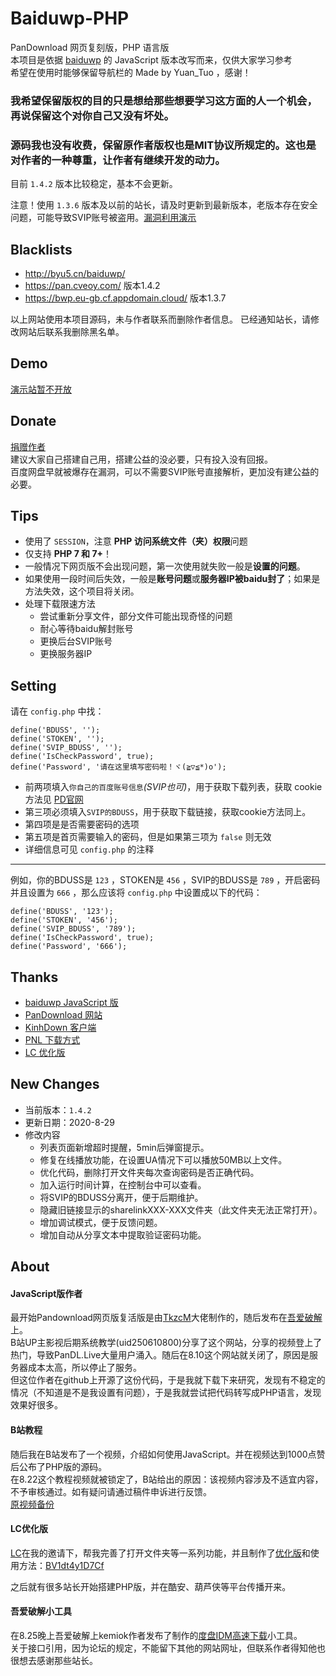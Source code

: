 # Baiduwp-PHP
PanDownload 网页复刻版，PHP 语言版<br/>
本项目是依据 [baiduwp](https://github.com/TkzcM/baiduwp "baiduwp") 的 JavaScript 版本改写而来，仅供大家学习参考<br/>
希望在使用时能够保留导航栏的 Made by Yuan_Tuo ，感谢！

### 我希望保留版权的目的只是想给那些想要学习这方面的人一个机会，再说保留这个对你自己又没有坏处。
### 源码我也没有收费，保留原作者版权也是MIT协议所规定的。这也是对作者的一种尊重，让作者有继续开发的动力。

目前 `1.4.2` 版本比较稳定，基本不会更新。

注意！使用 `1.3.6` 版本及以前的站长，请及时更新到最新版本，老版本存在安全问题，可能导致SVIP账号被盗用。[漏洞利用演示](https://i.loli.net/2020/08/29/hdjEKGzTZBu6yQI.gif)

## Blacklists
- http://byu5.cn/baiduwp/
- https://pan.cveoy.com/ 版本1.4.2
- https://bwp.eu-gb.cf.appdomain.cloud/ 版本1.3.7

以上网站使用本项目源码，未与作者联系而删除作者信息。
已经通知站长，请修改网站后联系我删除黑名单。

## Demo
[演示站暂不开放](https://imwcr.cn/api/bdwp/)

## Donate
[捐赠作者](https://imwcr.cn/?donate)<br />
建议大家自己搭建自己用，搭建公益的没必要，只有投入没有回报。<br />
百度网盘早就被爆存在漏洞，可以不需要SVIP账号直接解析，更加没有建公益的必要。

## Tips
- 使用了 `SESSION`，注意 **PHP 访问系统文件（夹）权限**问题
- 仅支持 **PHP 7 和 7+**！
- 一般情况下网页版不会出现问题，第一次使用就失败一般是**设置的问题**。
- 如果使用一段时间后失效，一般是**账号问题**或**服务器IP被baidu封了**；如果是方法失效，这个项目将关闭。
- 处理下载限速方法
  - 尝试重新分享文件，部分文件可能出现奇怪的问题
  - 耐心等待baidu解封账号
  - 更换后台SVIP账号
  - 更换服务器IP

## Setting
请在 `config.php` 中找：
```
define('BDUSS', '');
define('STOKEN', '');
define('SVIP_BDUSS', '');
define('IsCheckPassword', true);
define('Password', '请在这里填写密码啦！ヾ(≧▽≦*)o');
```
- 前两项填入`你自己的百度账号信息`*(SVIP也可)*，用于获取下载列表，获取 cookie 方法见 [PD官网](https://pandownload.com/faq/cookie.html)
- 第三项必须填入`SVIP的BDUSS`，用于获取下载链接，获取cookie方法同上。
- 第四项是是否需要密码的选项
- 第五项是首页需要输入的密码，但是如果第三项为 `false` 则无效
- 详细信息可见 `config.php` 的注释

---

例如，你的BDUSS是 `123` ，STOKEN是 `456` ，SVIP的BDUSS是 `789` ，开启密码并且设置为 `666` ，那么应该将 `config.php` 中设置成以下的代码：

```
define('BDUSS', '123');
define('STOKEN', '456');
define('SVIP_BDUSS', '789');
define('IsCheckPassword', true);
define('Password', '666');
```

## Thanks
- [baiduwp JavaScript 版](https://github.com/TkzcM/baiduwp "GitHub 项目")
- [PanDownload 网站](https://pandownload.com/ "PanDownload 网站")
- [KinhDown 客户端](https://t.me/kinhdown/ "KinhDown 客户端")
- [PNL 下载方式](https://www.lanzous.com/u/pnl "PNL 下载方式")
- [LC 优化版](https://github.com/lc6464 "LC")

## New Changes
- 当前版本：`1.4.2`
- 更新日期：2020-8-29
- 修改内容
  - 列表页面新增超时提醒，5min后弹窗提示。
  - 修复在线播放功能，在设置UA情况下可以播放50MB以上文件。
  - 优化代码，删除打开文件夹每次查询密码是否正确代码。
  - 加入运行时间计算，在控制台中可以查看。
  - 将SVIP的BDUSS分离开，便于后期维护。
  - 隐藏旧链接显示的sharelinkXXX-XXX文件夹（此文件夹无法正常打开）。
  - 增加调试模式，便于反馈问题。
  - 增加自动从分享文本中提取验证密码功能。

## About
#### JavaScript版作者
最开始Pandownload网页版复活版是由[TkzcM](https://github.com/TkzcM)大佬制作的，随后发布在[吾爱破解](https://www.52pojie.cn/thread-1238874-1-1.html)上。<br/>
B站UP主影视后期系统教学(uid250610800)分享了这个网站，分享的视频登上了热门，导致PanDL.Live大量用户涌入。随后在8.10这个网站就关闭了，原因是服务器成本太高，所以停止了服务。<br/>
但这位作者在github上开源了这份代码，于是我就下载下来研究，发现有不稳定的情况（不知道是不是我设置有问题），于是我就尝试把代码转写成PHP语言，发现效果好很多。

#### B站教程
随后我在B站发布了一个视频，介绍如何使用JavaScript。并在视频达到1000点赞后公布了PHP版的源码。<br/>
在8.22这个教程视频就被锁定了，B站给出的原因：该视频内容涉及不适宜内容，不予审核通过。如有疑问请通过稿件申诉进行反馈。<br/>
[原视频备份](https://v.youku.com/v_show/id_XNDc5MDExMzAyMA====.html)

#### LC优化版
[LC](https://github.com/lc6464 "LC")在我的邀请下，帮我完善了打开文件夹等一系列功能，并且制作了[优化版](https://github.com/lc6464/PanDownload-PHP-Optimized)和使用方法：[BV1dt4y1D7Cf](https://b23.tv/pfUrnp)

之后就有很多站长开始搭建PHP版，并在酷安、葫芦侠等平台传播开来。

#### 吾爱破解小工具
在8.25晚上吾爱破解上kemiok作者发布了制作的[度盘IDM高速下载](https://www.52pojie.cn/thread-1254032-1-1.html)小工具。<br/>
关于接口引用，因为论坛的规定，不能留下其他的网站网址，但联系作者得知他也很想去感谢那些站长。<br/>
